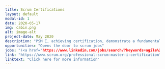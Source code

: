 ```yaml
---
title: Scrum Certifications
layout: default
modal-id: 1
date: 2020-05-17
img: cabin.png
alt: image-alt
project-date: May 2020
description: "PSM I, achieving certification, demonstrate a fundamental level of Scrum mastery. Price: $150.00"
opportunities: "Opens the door to scrum jobs"
jobs: "(<a href="https://www.linkedin.com/jobs/search/?keywords=agile%20coach="_blank">Agile Coach</a>, Project Manager, Business Analyst)"
link: "https://www.scrum.org/professional-scrum-master-i-certification"
linktext: "Click here for more information"	
---
```


